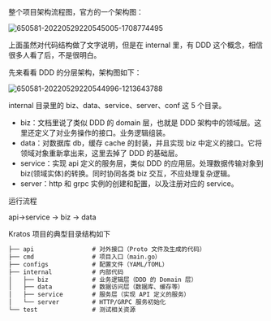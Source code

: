 整个项目架构流程图，官方的一个架构图：

![650581-20220529220545005-1708774495](http://ultrapower.com/files/attachments/1506207321817152/l)

上面虽然对代码结构做了文字说明，但是在 internal 里，有 DDD 这个概念，相信很多人看了后，不是很明白。

先来看看 DDD 的分层架构，架构图如下：

![650581-20220529220544996-1213643788](http://ultrapower.com/files/attachments/1506207382634560/l) 

internal 目录里的 biz、data、service、server、conf 这 5 个目录。

- biz：文档里说了类似 DDD 的 domain 层，也就是 DDD 架构中的领域层。这里还定义了对业务操作的接口。业务逻辑组装。
- data：对数据库 db，缓存 cache 的封装，并且实现 biz 中定义的接口。它将领域对象重新拿出来，这里去掉了 DDD 的基础层。
- service：实现 api 定义的服务层，类似 DDD 的应用层。处理数据传输对象到 biz(领域实体)的转换。同时协同各类 biz 交互，不应处理复杂逻辑。
- server：http 和 grpc 实例的创建和配置，以及注册对应的 service。



运行流程

api->service -> biz -> data



Kratos 项目的典型目录结构如下

```markdown
├── api                # 对外接口（Proto 文件及生成的代码）
├── cmd                # 项目入口（main.go）
├── configs            # 配置文件（YAML/TOML）
├── internal           # 内部代码
│   ├── biz            # 业务逻辑层（DDD 的 Domain 层）
│   ├── data           # 数据访问层（数据库、缓存等）
│   ├── service        # 服务层（实现 API 定义的服务）
│   └── server         # HTTP/GRPC 服务初始化
└── test               # 测试相关资源
```

